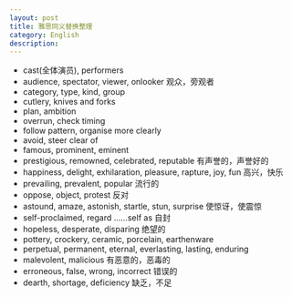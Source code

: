 ```yaml
---
layout: post
title: 雅思同义替换整理
category: English
description: 
---
```


+ cast(全体演员), performers
+ audience, spectator, viewer, onlooker 观众，旁观者
+ category, type, kind, group
+ cutlery, knives and forks
+ plan, ambition
+ overrun, check timing
+ follow pattern, organise more clearly
+ avoid, steer clear of
+ famous, prominent, eminent
+ prestigious, remowned, celebrated, reputable 有声誉的，声誉好的
+ happiness, delight, exhilaration, pleasure, rapture, joy, fun 高兴，快乐
+ prevailing, prevalent, popular 流行的
+ oppose, object, protest 反对
+ astound, amaze, astonish, startle, stun, surprise 使惊讶，使震惊
+ self-proclaimed, regard ……self as 自封
+ hopeless, desperate, disparing 绝望的
+ pottery, crockery, ceramic, porcelain, earthenware
+ perpetual, permanent, eternal, everlasting, lasting, enduring
+ malevolent, malicious 有恶意的，恶毒的
+ erroneous, false, wrong, incorrect 错误的
+ dearth, shortage, deficiency 缺乏，不足